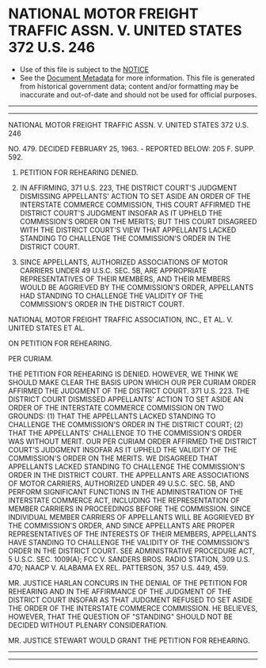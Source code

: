 ---
---

# NATIONAL MOTOR FREIGHT TRAFFIC ASSN. V. UNITED STATES 372 U.S. 246

* Use of this file is subject to the [NOTICE](https://github.com/publicdocs/notice/blob/master/NOTICE)
* See the [Document Metadata](../../../) for more information.
  This file is generated from historical government data; content and/or formatting may be inaccurate and out-of-date and should not be used for official purposes.

----------
----------

NATIONAL MOTOR FREIGHT TRAFFIC ASSN. V. UNITED STATES 372 U.S. 246

NO. 479.  DECIDED FEBRUARY 25, 1963.  - REPORTED BELOW:  205 F. SUPP. 592.

1.  PETITION FOR REHEARING DENIED.

2.  IN AFFIRMING, 371 U.S. 223, THE DISTRICT COURT'S JUDGMENT DISMISSING APPELLANTS' ACTION TO SET ASIDE AN ORDER OF THE INTERSTATE COMMERCE COMMISSION, THIS COURT AFFIRMED THE DISTRICT COURT'S JUDGMENT INSOFAR AS IT UPHELD THE COMMISSION'S ORDER ON THE MERITS; BUT THIS COURT DISAGREED WITH THE DISTRICT COURT'S VIEW THAT APPELLANTS LACKED STANDING TO CHALLENGE THE COMMISSION'S ORDER IN THE DISTRICT COURT.

3.  SINCE APPELLANTS, AUTHORIZED ASSOCIATIONS OF MOTOR CARRIERS UNDER 49 U.S.C. SEC. 5B, ARE APPROPRIATE REPRESENTATIVES OF THEIR MEMBERS, AND THEIR MEMBERS WOULD BE AGGRIEVED BY THE COMMISSION'S ORDER, APPELLANTS HAD STANDING TO CHALLENGE THE VALIDITY OF THE COMMISSION'S ORDER IN THE DISTRICT COURT.

NATIONAL MOTOR FREIGHT TRAFFIC ASSOCIATION, INC., ET AL. V. UNITED STATES ET AL.

ON PETITION FOR REHEARING.

PER CURIAM.

THE PETITION FOR REHEARING IS DENIED.  HOWEVER, WE THINK WE SHOULD MAKE CLEAR THE BASIS UPON WHICH OUR PER CURIAM ORDER AFFIRMED THE JUDGMENT OF THE DISTRICT COURT.  371 U.S. 223.  THE DISTRICT COURT DISMISSED APPELLANTS' ACTION TO SET ASIDE AN ORDER OF THE INTERSTATE COMMERCE COMMISSION ON TWO GROUNDS:  (1) THAT THE APPELLANTS LACKED STANDING TO CHALLENGE THE COMMISSION'S ORDER IN THE DISTRICT COURT; (2) THAT THE APPELLANTS' CHALLENGE TO THE COMMISSION'S ORDER WAS WITHOUT MERIT.  OUR PER CURIAM ORDER AFFIRMED THE DISTRICT COURT'S JUDGMENT INSOFAR AS IT UPHELD THE VALIDITY OF THE COMMISSION'S ORDER ON THE MERITS.  WE DISAGREED THAT APPELLANTS LACKED STANDING TO CHALLENGE THE COMMISSION'S ORDER IN THE DISTRICT COURT.  THE APPELLANTS ARE ASSOCIATIONS OF MOTOR CARRIERS, AUTHORIZED UNDER 49 U.S.C. SEC. 5B, AND PERFORM SIGNIFICANT FUNCTIONS IN THE ADMINISTRATION OF THE INTERSTATE COMMERCE ACT, INCLUDING THE REPRESENTATION OF MEMBER CARRIERS IN PROCEEDINGS BEFORE THE COMMISSION.  SINCE INDIVIDUAL MEMBER CARRIERS OF APPELLANTS WILL BE AGGRIEVED BY THE COMMISSION'S ORDER, AND SINCE APPELLANTS ARE PROPER REPRESENTATIVES OF THE INTERESTS OF THEIR MEMBERS, APPELLANTS HAVE STANDING TO CHALLENGE THE VALIDITY OF THE COMMISSION'S ORDER IN THE DISTRICT COURT.  SEE ADMINISTRATIVE PROCEDURE ACT, 5 U.S.C. SEC. 1009(A); FCC V. SANDERS BROS. RADIO STATION, 309 U.S. 470; NAACP V. ALABAMA EX REL. PATTERSON, 357 U.S. 449, 459.

MR. JUSTICE HARLAN CONCURS IN THE DENIAL OF THE PETITION FOR REHEARING AND IN THE AFFIRMANCE OF THE JUDGMENT OF THE DISTRICT COURT INSOFAR AS THAT JUDGMENT REFUSED TO SET ASIDE THE ORDER OF THE INTERSTATE COMMERCE COMMISSION.  HE BELIEVES, HOWEVER, THAT THE QUESTION OF "STANDING" SHOULD NOT BE DECIDED WITHOUT PLENARY CONSIDERATION.

MR. JUSTICE STEWART WOULD GRANT THE PETITION FOR REHEARING.


----------
----------

